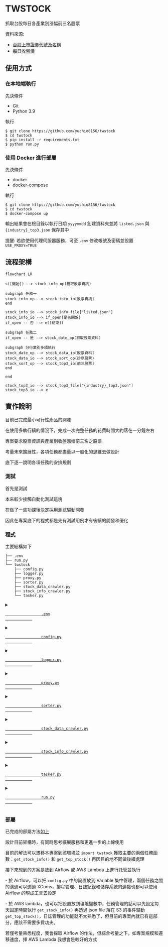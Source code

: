 # TWSTOCK

抓取台股每日各產業別漲幅前三名股票

資料來源: 
* [台股上市證券代號及名稱](https://isin.twse.com.tw/isin/C_public.jsp?strMode=2)
* [每日收盤價](https://www.twse.com.tw/en/page/trading/exchange/STOCK_DAY.html)



## 使用方式

### 在本地端執行

先決條件

* Git
* Python 3.9

執行

```
$ git clone https://github.com/yuchio8156/twstock
$ cd twstock
$ pip install -r requirements.txt
$ python run.py
```

<h3 id="deploy">使用 Docker 進行部屬</h3>

先決條件

* docker
* docker-compose

執行

```
$ git clone https://github.com/yuchio8156/twstock
$ cd twstock
$ docker-compose up
```

輸出結果會在根目錄以執行日期 `yyyymmdd` 創建資料夾並將 `listed.json` 與 `{industry}_top3.json` 保存其中

提醒: 若欲使用代理伺服器服務，可至 `.env` 修改帳號及密碼並設置 `USE_PROXY=TRUE`



## 流程架構

```mermaid
flowchart LR

s([開始]) --> stock_info_op(獲取股票資訊)

subgraph 任務一
stock_info_op --> stock_info_io[股票資訊]
end

stock_info_io --> stock_info_file["listed.json"]
stock_info_io --> if_open{是否開盤}
if_open -- 否 --> e([結束])

subgraph 任務二
if_open -- 是 --> stock_date_op(抓取股票資料)

subgraph 分行業別多續執行
stock_date_op --> stock_data_io[股票資料]
stock_data_io --> stock_sort_op(排序股票)
stock_sort_op --> stock_top3_io[前三股票]
end

end

stock_top3_io --> stock_top3_file["{industry}_top3.json"]
stock_top3_io --> e

```



## 實作說明

目前已完成最小可行性產品的開發

在使用多執行續的情況下，完成一次完整任務的花費時間大約落在一分鐘左右

專案要求股票資訊與產業別收盤漲幅前三名之股票

考量未來擴展性，各項任務都盡量以一般化的思維去做設計

底下逐一說明各項任務的安排規劃


### 測試

首先是測試

本來較少接觸自動化測試這塊

在做了一些功課後決定採用測試驅動開發

因此在專案底下的程式都是先有測試用例才有後續的開發和優化


### 程式

主要結構如下
```
├── .env
├── run.py
└── twstock
    ├── config.py
    ├── logger.py
    ├── proxy.py
    ├── sorter.py
    ├── stock_data_crawler.py
    ├── stock_info_crawler.py
    └── tasker.py
```

<details>
    <summary>
        <code>
            <a href="https://github.com/yuchio8156/twstock/blob/main/.env" target="_blank">
                .env
            </a>
        </code>
    </summary>
    <b>環境變數</b>
    <p>用來存放機密性較高的資訊，目前僅用來放置代理伺服器的設定</p>
</details>

<details>
    <summary>
        <code>
            <a href="https://github.com/yuchio8156/twstock/blob/main/twstock/config.py" target="_blank">
                config.py
            </a>
        </code>
    </summary>
    <b>常數變數</b>
</details>

<details>
    <summary>
        <code>
            <a href="https://github.com/yuchio8156/twstock/blob/main/twstock/logger.py" target="_blank">
                logger.py
            </a>
        </code>
    </summary>
    <b>管理日誌</b>
</details>

<details>
    <summary>
        <code>
            <a href="https://github.com/yuchio8156/twstock/blob/main/twstock/proxy.py" target="_blank">
                proxy.py
            </a>
        </code>
    </summary>
    <b>生成代理</b>
    <p>
        使用 <a href="https://free-proxy-list.net/" target="_blank">Free Proxy List</a> 搭配 <code>stock_data_crawler.py</code> 的 <code>visit()</code> 函數來生成可用於 TWSE 的代理
    </p>
    <p>原先此功能預計放在多續執行時，每個執行續各搭配一組，但生成時間過久且代理可用率過低，最後未實裝於專案中</p>
</details>

<details>
    <summary>
        <code>
            <a href="https://github.com/yuchio8156/twstock/blob/main/twstock/sorter.py" target="_blank">
                sorter.py
            </a>
        </code>
    </summary>
    <b>排序功能</b>
    <p>計算股票漲跌幅並排序取前 n 大者</p>
    <p>邏輯已考慮目標網頁特殊資料型態，如 "X0.00" 和 "\-\-"</p>
</details>

<details>
    <summary>
        <code>
            <a href="https://github.com/yuchio8156/twstock/blob/main/twstock/stock_data_crawler.py" target="_blank">
                stock_data_crawler.py
            </a>
        </code>
    </summary>
    <b>股票資料爬蟲</b>
    <p>輸出結果包含股票的所有資料（開高收低等），便於往後有類似的需求時，可以直接引用此模組</p>
    <p>本次爬取是透過英文版的頁面，原因是不喜歡程式內中英文混雜，其次是不想多費工夫處理民國年和後續可能引發的編碼問題</p>
    <p>另外導入自己慣用的工具，使用 session 與 cookie 來模擬正常訪問網頁的動作，管理 header 便於以後同個網站下不同 request 情境的使用</p>
</details>

<details>
    <summary>
        <code>
            <a href="https://github.com/yuchio8156/twstock/blob/main/twstock/stock_info_crawler.py" target="_blank">
                stock_info_crawler.py
            </a>
        </code>
    </summary>
    <b>股票資訊爬蟲</b>
    <p>同上，但該網站使用案例相對單純（只有拿一次資料），就沒有導入額外工具</p>
</details>

<details>
    <summary>
        <code>
            <a href="https://github.com/yuchio8156/twstock/blob/main/twstock/tasker.py" target="_blank">
                tasker.py
            </a>
        </code>
    </summary>
    <b>任務管理</b>
    <p>分別打包<b>股票資料爬蟲</b>和<b>股票資訊爬蟲</b>成符合此專案需求的函數</p>
    <p>於股票資料爬蟲執行前，加入當日是否開盤的判斷，防止所有資料都爬完之後才發現沒有當日股價</p>
</details>

<details>
    <summary>
        <code>
            <a href="https://github.com/yuchio8156/twstock/blob/main/run.py" target="_blank">
                run.py
            </a>
        </code>
    </summary>
    <b>主程式</b>
    <p>導入 <code>tasker.py</code> 的兩個函數使用並加入 cronjob 進行排程管理</p>
</details>




### 部屬

已完成的部屬方法[如上](#deploy)

設計目前架構時，有同時思考擴展服務和更進一步的上線使用

目前的解法可以遷移本專案到該環境並 `import twstock` 獲取主要的兩個任務函數：`get_stock_info()` 和 `get_top_stock()` 再因目的地不同做後續處理


接下來想到的方案是放到 Airflow 或 AWS Lambda 上進行託管並執行

\- 於 Airflow，可以把 `config.py` 中的設置放到 Variable 集中管理，兩個任務之間的溝通可以透過 XComs，排程管理、日誌紀錄和儲存系統的連接也都可以使用 Airflow 的現成工具去設定

\- 於 AWS lambda，也可以把設置放到環境變數中，任務管理的話可以先設定每天固定時間執行 `get_stock_info()` 再透過 json file 落在 S3 的事件驅動 `get_top_stock()`，日誌管理的功能就不太熟悉了，但目前的專案內就已有這部分，應該不需要多費功夫。

若僅考量熟悉程度，我會採取 Airflow 的作法，但綜合考量之下，如專案規模和遷移速度，擇 AWS Lambda 我想會是較好的方式
